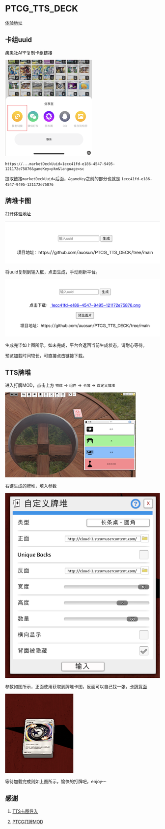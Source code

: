 # PTCG_TTS_DECK

[体验地址](https://ptcgttsdeck--jzysuzhou.repl.co/) 

## 卡组uuid

疾患社APP复制卡组链接

![](static/img/link.png)

```
https://...marketDeckUuid=1ecc41fd-e186-4547-9495-121172e75876&gameKey=pkm&language=sc
```

提取链接`marketDeckUuid=`后面，`&gameKey`之前的部分也就是 `1ecc41fd-e186-4547-9495-121172e75876`

## 牌堆卡图

打开[体验地址](https://ptcgttsdeck--jzysuzhou.repl.co/) 

![](static/img/try.png)

将uuid复制到输入框，点击生成，手动刷新平台。

![](static/img/success.png)

生成完毕如上图所示，如未完成，平台会返回当前生成状态，请耐心等待。

预览加载时间较长，可直接点击链接下载。

## TTS牌堆

进入打牌MOD，点击上方 `物体` -> `组件` -> `卡牌` -> `自定义牌堆` 

![](static/img/assembly.png)

右键生成的牌堆，填入参数

![](static/img/cards.png)

参数如图所示，正面使用获取到牌堆卡图，反面可以自己找一张，[卡牌背面](static/img/reverse_card.jpg)

![](static/img/deck.png)

等待加载完成则如上图所示，愉快的打牌吧，enjoy～

## 感谢

1. [TTS卡图导入](https://www.bilibili.com/video/BV1cL4y1M7YE/?spm_id_from=333.880.my_history.page.click&vd_source=a09813c441d8c38191c5ae13876a8772)

2. [PTCG打牌MOD](https://steamcommunity.com/sharedfiles/filedetails/?id=2899827555)
